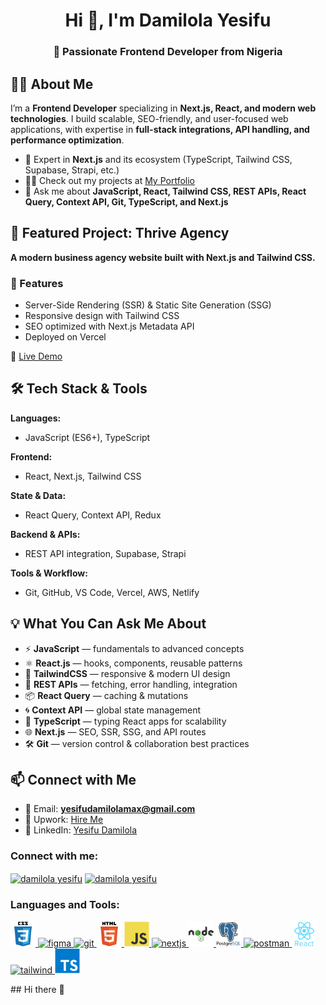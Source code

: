 <h1 align="center">Hi 👋, I'm Damilola Yesifu</h1>
<h3 align="center">🚀 Passionate Frontend Developer from Nigeria</h3>

## 👨‍💻 About Me  
I’m a **Frontend Developer** specializing in **Next.js, React, and modern web technologies**. I build scalable, SEO-friendly, and user-focused web applications, with expertise in **full-stack integrations, API handling, and performance optimization**.  

- 🌱 Expert in **Next.js** and its ecosystem (TypeScript, Tailwind CSS, Supabase, Strapi, etc.)  
- 👨‍💻 Check out my projects at [My Portfolio](https://portfolio-eta-eight-60.vercel.app/)  
- 💬 Ask me about **JavaScript, React, Tailwind CSS, REST APIs, React Query, Context API, Git, TypeScript, and Next.js**  


## 🚀 Featured Project: Thrive Agency  
**A modern business agency website built with Next.js and Tailwind CSS.**  

### 🔑 Features
- Server-Side Rendering (SSR) & Static Site Generation (SSG)  
- Responsive design with Tailwind CSS  
- SEO optimized with Next.js Metadata API  
- Deployed on Vercel  

🔗 [Live Demo](https://thrive-agency-inc.vercel.app/)


## 🛠️ Tech Stack & Tools  

**Languages:**  
- JavaScript (ES6+), TypeScript  

**Frontend:**  
- React, Next.js, Tailwind CSS  

**State & Data:**  
- React Query, Context API, Redux  

**Backend & APIs:**  
- REST API integration, Supabase, Strapi  

**Tools & Workflow:**  
- Git, GitHub, VS Code, Vercel, AWS, Netlify  


## 💡 What You Can Ask Me About  
- ⚡ **JavaScript** — fundamentals to advanced concepts  
- ⚛️ **React.js** — hooks, components, reusable patterns  
- 🎨 **TailwindCSS** — responsive & modern UI design  
- 🔗 **REST APIs** — fetching, error handling, integration  
- 📦 **React Query** — caching & mutations  
- 🌀 **Context API** — global state management  
- 📝 **TypeScript** — typing React apps for scalability  
- 🌐 **Next.js** — SEO, SSR, SSG, and API routes  
- 🛠️ **Git** — version control & collaboration best practices  


## 📫 Connect with Me  
- 📧 Email: **yesifudamilolamax@gmail.com**  
- 💼 Upwork: [Hire Me](https://www.upwork.com/freelancers/~01548478dbebc3f936)  
- 🔗 LinkedIn: [Yesifu Damilola](https://www.linkedin.com/in/yesifu-damilola/)  


<h3 align="left">Connect with me:</h3>
<p align="left">
<a href="https://twitter.com/damilola yesifu" target="blank"><img align="center" src="https://raw.githubusercontent.com/rahuldkjain/github-profile-readme-generator/master/src/images/icons/Social/twitter.svg" alt="damilola yesifu" height="30" width="40" /></a>
<a href="https://linkedin.com/in/damilola yesifu" target="blank"><img align="center" src="https://raw.githubusercontent.com/rahuldkjain/github-profile-readme-generator/master/src/images/icons/Social/linked-in-alt.svg" alt="damilola yesifu" height="30" width="40" /></a>
</p>

<h3 align="left">Languages and Tools:</h3>
<p align="left"> <a href="https://www.w3schools.com/css/" target="_blank" rel="noreferrer"> <img src="https://raw.githubusercontent.com/devicons/devicon/master/icons/css3/css3-original-wordmark.svg" alt="css3" width="40" height="40"/> </a> <a href="https://www.figma.com/" target="_blank" rel="noreferrer"> <img src="https://www.vectorlogo.zone/logos/figma/figma-icon.svg" alt="figma" width="40" height="40"/> </a> <a href="https://git-scm.com/" target="_blank" rel="noreferrer"> <img src="https://www.vectorlogo.zone/logos/git-scm/git-scm-icon.svg" alt="git" width="40" height="40"/> </a> <a href="https://www.w3.org/html/" target="_blank" rel="noreferrer"> <img src="https://raw.githubusercontent.com/devicons/devicon/master/icons/html5/html5-original-wordmark.svg" alt="html5" width="40" height="40"/> </a> <a href="https://developer.mozilla.org/en-US/docs/Web/JavaScript" target="_blank" rel="noreferrer"> <img src="https://raw.githubusercontent.com/devicons/devicon/master/icons/javascript/javascript-original.svg" alt="javascript" width="40" height="40"/> </a> <a href="https://nextjs.org/" target="_blank" rel="noreferrer"> <img src="https://cdn.worldvectorlogo.com/logos/nextjs-2.svg" alt="nextjs" width="40" height="40"/> </a> <a href="https://nodejs.org" target="_blank" rel="noreferrer"> <img src="https://raw.githubusercontent.com/devicons/devicon/master/icons/nodejs/nodejs-original-wordmark.svg" alt="nodejs" width="40" height="40"/> </a> <a href="https://www.postgresql.org" target="_blank" rel="noreferrer"> <img src="https://raw.githubusercontent.com/devicons/devicon/master/icons/postgresql/postgresql-original-wordmark.svg" alt="postgresql" width="40" height="40"/> </a> <a href="https://postman.com" target="_blank" rel="noreferrer"> <img src="https://www.vectorlogo.zone/logos/getpostman/getpostman-icon.svg" alt="postman" width="40" height="40"/> </a> <a href="https://reactjs.org/" target="_blank" rel="noreferrer"> <img src="https://raw.githubusercontent.com/devicons/devicon/master/icons/react/react-original-wordmark.svg" alt="react" width="40" height="40"/> </a> <a href="https://tailwindcss.com/" target="_blank" rel="noreferrer"> <img src="https://www.vectorlogo.zone/logos/tailwindcss/tailwindcss-icon.svg" alt="tailwind" width="40" height="40"/> </a> <a href="https://www.typescriptlang.org/" target="_blank" rel="noreferrer"> <img src="https://raw.githubusercontent.com/devicons/devicon/master/icons/typescript/typescript-original.svg" alt="typescript" width="40" height="40"/> </a> </p>
## Hi there 👋

<!--
**Yesifu-Damilola/Yesifu-Damilola** is a ✨ _special_ ✨ repository because its `README.md` (this file) appears on your GitHub profile.

Here are some ideas to get you started:

- 🔭 I’m currently working on ...
- 🌱 I’m currently learning ...
- 👯 I’m looking to collaborate on ...
- 🤔 I’m looking for help with ...
- 💬 Ask me about ...
- 📫 How to reach me: ...
- 😄 Pronouns: ...
- ⚡ Fun fact: ...
-->
